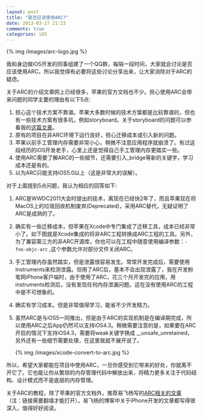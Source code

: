 ```yaml
---
layout: post
title: "是否应该使用ARC?"
date: 2013-03-27 21:23
comments: true
categories: iOS
---
```


{% img /images/arc-logo.jpg %}

我和身边做iOS开发的同事组建了一个QQ群，每隔一段时间，大家就会讨论是否应该使用ARC。所以我觉得有必要将这些讨论分享出来，让大家消除对于ARC的疑虑。

<!-- more -->

关于ARC的介绍文章网上已经很多，苹果的官方文档也不少。担心使用ARC会带来问题的同学主要的理由有以下5点:

1. 担心这个技术方案不靠谱。苹果大多数时候的技术方案都是比较靠谱的，但也有一些技术方案有很多坑，例如storyboard。关于storyboard的问题可以参看我的[这篇文章](http://blog.devtang.com/blog/2012/12/15/do-not-use-storyboard/)。
2. 原有的项目在非ARC环境下运行良好，担心迁移成本或引入新的问题。
3. 苹果以前手工管理内存需要非常小心，稍微不注意应用程序就崩溃了。有过这段经历的iOS开发老手，心里上还是觉得自己手工管理内存更踏实一些。
4. 使用ARC需要了解ARC的一些细节，还需要引入_bridge等新的关键字，学习成本还是有的。
5. 以为ARC只能支持iOS5.0以上（这是非常大的误解）。

对于上面提到5点问题，我认为相应的回答如下:

1. ARC是WWDC2011大会时提出的技术，离现在已经快2年了，而且苹果现在将MacOS上的垃圾回收机制废弃(Deprecated)，采用ARC替代，无疑证明了ARC是成熟的了。
2. 确实有一些迁移成本，但苹果在Xcode中专门集成了迁移工具，成本已经非常小了。如下图就是Xcode集成的将非ARC工程转换成ARC工程的工具。另外，为了兼容第三方的非ARC开源库，你也可以在工程中随意使用编译参数：`-fno-objc-arc` ,这个参数允许对部分文件关闭ARC。
3. 手工管理内存虽然踏实，但是泄露很容易发生。常常开发完成后，需要使用Instruments来检测泄露。但用了ARC后，基本不会出现泄露了，我在开发粉笔网iPhone客户端时，由于使用了ARC，花三个月开发完的应用，用instruments检测后，没有发现任何内存泄漏问题。这在没有使用ARC的工程中是不可想象的。
4. 确实有学习成本。但是非常值得学习，能省不少开发精力。
5. 虽然ARC是与iOS5一同推出，但是由于ARC的实现机制是在编译期完成，所以使用ARC之后App仍然可以支持iOS4.3。稍微需要注意的是，如果要在ARC开启的情况下支持iOS4.3，需要将weak关键字换成 __unsafe_unretained，另外还有一些细节需要处理，在这里我就不展开说了。

   {% img /images/xcode-convert-to-arc.jpg %}

所以，希望大家都能在项目中使用ARC，一旦你感受到它带来的好处，你就离不开它了。它也能让你从繁琐的内存管理代码中解放出来，将精力更多关注于代码结构、设计模式而不是底层的内存管理。

关于ARC的教程，除了苹果的官方文档外，推荐易飞杨写的[ARC相关的文章](http://www.yifeiyang.net/category/embedded/iphone-embedded/%E6%B7%B1%E5%85%A5%E6%B5%85%E5%87%BA/arc/)（注：链接需要翻墙才能打开）。易飞杨的博客中关于iPhone开发的文章都写得很深入，值得好好阅读。

